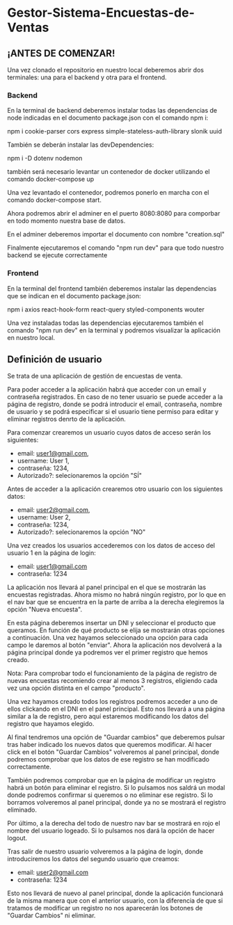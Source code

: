 # Gestor-Sistema-Encuestas-de-Ventas

## ¡ANTES DE COMENZAR!

Una vez clonado el repositorio en nuestro local deberemos abrir dos terminales: una para el backend y otra para el frontend.

### Backend

En la terminal de backend deberemos instalar todas las dependencias de node indicadas en el documento package.json con el comando npm i:

npm i cookie-parser cors express simple-stateless-auth-library slonik uuid

También se deberán instalar las devDependencies:

npm i -D dotenv nodemon

también será necesario levantar un contenedor de docker utilizando el comando docker-compose up

Una vez levantado el contenedor, podremos ponerlo en marcha con el comando docker-compose start.

Ahora podremos abrir el adminer en el puerto 8080:8080 para comporbar en todo momento nuestra base de datos.

En el adminer deberemos importar el documento con nombre "creation.sql"

Finalmente ejecutaremos el comando "npm run dev" para que todo nuestro backend se ejecute correctamente

### Frontend

En la terminal del frontend también deberemos instalar las dependencias que se indican en el documento package.json:

npm i axios react-hook-form react-query styled-components wouter

Una vez instaladas todas las dependencias ejecutaremos también el comando "npm run dev" en la terminal y podremos visualizar la aplicación en nuestro local.

## Definición de usuario

Se trata de una aplicación de gestión de encuestas de venta.

Para poder acceder a la aplicación habrá que acceder con un email y contraseña registrados. En caso de no tener usuario se puede acceder a la página de registro, donde se podrá introducir el email, contraseña, nombre de usuario y se podrá especificar si el usuario tiene permiso para editar y eliminar registros denrto de la aplicación.

Para comenzar crearemos un usuario cuyos datos de acceso serán los siguientes:

- email: user1@gmail.com,
- username: User 1,
- contraseña: 1234,
- Autorizado?: selecionaremos la opción "SÍ"

Antes de acceder a la aplicación crearemos otro usuario con los siguientes datos:

- email: user2@gmail.com,
- username: User 2,
- contraseña: 1234,
- Autorizado?: selecionaremos la opción "NO"

Una vez creados los usuarios accederemos con los datos de acceso del usuario 1 en la página de login:

- email: user1@gmail.com
- contraseña: 1234

La aplicación nos llevará al panel principal en el que se mostrarán las encuestas registradas. Ahora mismo no habrá ningún registro, por lo que en el nav bar que se encuentra en la parte de arriba a la derecha elegiremos la opción "Nueva encuesta".

En esta página deberemos insertar un DNI y seleccionar el producto que queramos. En función de qué producto se elija se mostrarán otras opciones a continuación. Una vez hayamos seleccionado una opción para cada campo le daremos al botón "enviar". Ahora la aplicación nos devolverá a la página principal donde ya podremos ver el primer registro que hemos creado.

Nota: Para comprobar todo el funcionamiento de la página de registro de nuevas encuestas recomiendo crear al menos 3 registros, eligiendo cada vez una opción distinta en el campo "producto".

Una vez hayamos creado todos los registros podremos acceder a uno de ellos clickando en el DNI en el panel principal. Esto nos llevará a una página similar a la de registro, pero aquí estaremos modificando los datos del registro que hayamos elegido.

Al final tendremos una opción de "Guardar cambios" que deberemos pulsar tras haber indicado los nuevos datos que queremos modificar. Al hacer click en el botón "Guardar Cambios" volveremos al panel principal, donde podremos comprobar que los datos de ese registro se han modificado correctamente.

También podremos comprobar que en la página de modificar un registro habrá un botón para eliminar el registro. Si lo pulsamos nos saldrá un modal donde podremos confirmar si queremos o no eliminar ese registro. Si lo borramos volveremos al panel principal, donde ya no se mostrará el registro eliminado.

Por último, a la derecha del todo de nuestro nav bar se mostrará en rojo el nombre del usuario logeado. Si lo pulsamos nos dará la opción de hacer logout.

Tras salir de nuestro usuario volveremos a la página de login, donde introduciremos los datos del segundo usuario que creamos:

- email: user2@gmail.com
- contraseña: 1234

Esto nos llevará de nuevo al panel principal, donde la aplicación funcionará de la misma manera que con el anterior usuario, con la diferencia de que si tratamos de modificar un registro no nos aparecerán los botones de "Guardar Cambios" ni eliminar.
